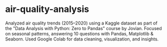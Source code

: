# air-quality-analysis
Analyzed air quality trends (2015–2020) using a Kaggle dataset as part of the "Data Analysis with Python: Zero to Pandas" course by Jovian. Focused on seasonal patterns, answering 10 questions with Pandas, Matplotlib &amp; Seaborn. Used Google Colab for data cleaning, visualization, and insights.
